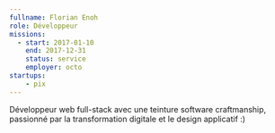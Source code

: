 ```yaml
---
fullname: Florian Enoh
role: Développeur
missions:
  - start: 2017-01-10
    end: 2017-12-31
    status: service
    employer: octo
startups:
    - pix
---
```


Développeur web full-stack avec une teinture software craftmanship, passionné par la transformation digitale et le design applicatif :)
